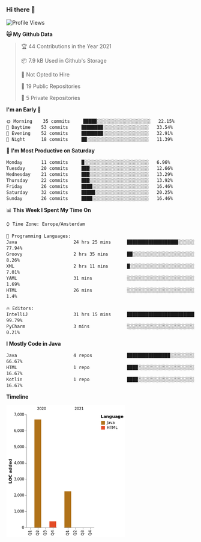 ### Hi there 👋


<!--START_SECTION:waka-->
![Profile Views](http://img.shields.io/badge/Profile%20Views-3-blue)

**🐱 My Github Data** 

> 🏆 44 Contributions in the Year 2021
 > 
> 📦 7.9 kB Used in Github's Storage 
 > 
> 🚫 Not Opted to Hire
 > 
> 📜 19 Public Repositories 
 > 
> 🔑 5 Private Repositories  
 > 
**I'm an Early 🐤** 

```text
🌞 Morning    35 commits     █████░░░░░░░░░░░░░░░░░░░░   22.15% 
🌆 Daytime    53 commits     ████████░░░░░░░░░░░░░░░░░   33.54% 
🌃 Evening    52 commits     ████████░░░░░░░░░░░░░░░░░   32.91% 
🌙 Night      18 commits     ██░░░░░░░░░░░░░░░░░░░░░░░   11.39%

```
📅 **I'm Most Productive on Saturday** 

```text
Monday       11 commits     █░░░░░░░░░░░░░░░░░░░░░░░░   6.96% 
Tuesday      20 commits     ███░░░░░░░░░░░░░░░░░░░░░░   12.66% 
Wednesday    21 commits     ███░░░░░░░░░░░░░░░░░░░░░░   13.29% 
Thursday     22 commits     ███░░░░░░░░░░░░░░░░░░░░░░   13.92% 
Friday       26 commits     ████░░░░░░░░░░░░░░░░░░░░░   16.46% 
Saturday     32 commits     █████░░░░░░░░░░░░░░░░░░░░   20.25% 
Sunday       26 commits     ████░░░░░░░░░░░░░░░░░░░░░   16.46%

```


📊 **This Week I Spent My Time On** 

```text
⌚︎ Time Zone: Europe/Amsterdam

💬 Programming Languages: 
Java                     24 hrs 25 mins      ███████████████████░░░░░░   77.94% 
Groovy                   2 hrs 35 mins       ██░░░░░░░░░░░░░░░░░░░░░░░   8.26% 
XML                      2 hrs 11 mins       █░░░░░░░░░░░░░░░░░░░░░░░░   7.01% 
YAML                     31 mins             ░░░░░░░░░░░░░░░░░░░░░░░░░   1.69% 
HTML                     26 mins             ░░░░░░░░░░░░░░░░░░░░░░░░░   1.4%

🔥 Editors: 
IntelliJ                 31 hrs 15 mins      █████████████████████████   99.79% 
PyCharm                  3 mins              ░░░░░░░░░░░░░░░░░░░░░░░░░   0.21%

```

**I Mostly Code in Java** 

```text
Java                     4 repos             ████████████████░░░░░░░░░   66.67% 
HTML                     1 repo              ████░░░░░░░░░░░░░░░░░░░░░   16.67% 
Kotlin                   1 repo              ████░░░░░░░░░░░░░░░░░░░░░   16.67%

```


**Timeline**

![Chart not found](https://raw.githubusercontent.com/powercasgamer/powercasgamer/master/charts/bar_graph.png) 


<!--END_SECTION:waka-->
